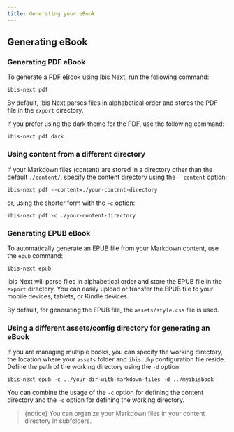 ```yaml
---
title: Generating your eBook
---
```


## Generating eBook

### Generating PDF eBook

To generate a PDF eBook using Ibis Next, run the following command:

~~~shell
ibis-next pdf
~~~

By default, Ibis Next parses files in alphabetical order and stores the PDF file in the `export` directory.

If you prefer using the dark theme for the PDF, use the following command:

~~~shell
ibis-next pdf dark
~~~

### Using content from a different directory

If your Markdown files (content) are stored in a directory other than the default `./content/`, specify the content directory using the `--content` option:

~~~shell
ibis-next pdf --content=./your-content-directory
~~~

or, using the shorter form with the `-c` option:

~~~shell
ibis-next pdf -c ./your-content-directory
~~~


### Generating EPUB eBook

To automatically generate an EPUB file from your Markdown content, use the `epub` command:

~~~shell
ibis-next epub
~~~

Ibis Next will parse files in alphabetical order and store the EPUB file in the `export` directory. You can easily upload or transfer the EPUB file to your mobile devices, tablets, or Kindle devices.

By default, for generating the EPUB file, the `assets/style.css` file is used.

### Using a different assets/config directory for generating an eBook

If you are managing multiple books, you can specify the working directory, the location where your `assets` folder and `ibis.php` configuration file reside. Define the path of the working directory using the `-d` option:

```
ibis-next epub -c ../your-dir-with-markdown-files -d ../myibisbook
```

You can combine the usage of the `-c` option for defining the content directory and the `-d` option for defining the working directory.

>{notice} You can organize your Markdown files in your content directory in subfolders.